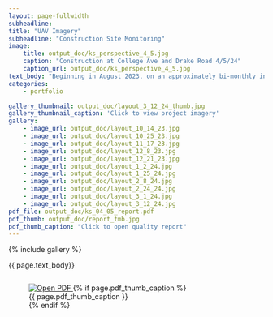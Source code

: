 ```yaml
---
layout: page-fullwidth
subheadline:  
title: "UAV Imagery"
subheadline: "Construction Site Monitoring"
image: 
    title: output_doc/ks_perspective_4_5.jpg
    caption: "Construction at College Ave and Drake Road 4/5/24"
    caption_url: output_doc/ks_perspective_4_5.jpg
text_body: "Beginning in August 2023, on an approximately bi-monthly interval, UAV imagery was taken of an active construction site in Fort Collins, Colorado. In preperation for this project, a gridded flight plan was created using ancient.lands and imported into Litchi to set camera and flight parameters. Litchi was used to execute the plan with a DJI Air 2S and used virtual stick control to capture replicatable imagery over the target site. The imagery was captured as raw files and processed as jpg files using Rawtherapee. Finally, WebODM was used to generate orthomosaic geoTiffs and quality reports for each flight."
categories:
    - portfolio

gallery_thumbnail: output_doc/layout_3_12_24_thumb.jpg
gallery_thumbnail_caption: 'Click to view project imagery'
gallery:
    - image_url: output_doc/layout_10_14_23.jpg
    - image_url: output_doc/layout_10_25_23.jpg
    - image_url: output_doc/layout_11_17_23.jpg
    - image_url: output_doc/layout_12_8_23.jpg
    - image_url: output_doc/layout_12_21_23.jpg
    - image_url: output_doc/layout_1_2_24.jpg
    - image_url: output_doc/layout_1_25_24.jpg
    - image_url: output_doc/layout_2_8_24.jpg
    - image_url: output_doc/layout_2_24_24.jpg
    - image_url: output_doc/layout_3_1_24.jpg
    - image_url: output_doc/layout_3_12_24.jpg
pdf_file: output_doc/ks_04_05_report.pdf
pdf_thumb: output_doc/report_tmb.jpg
pdf_thumb_caption: "Click to open quality report"
---
```


<div class="row">
  <div class="medium-6 columns t20">
    {% include gallery %}
  </div>

  <div class="medium-6 columns t20">
    <p class="font-size-h4">{{ page.text_body}}</p>
  </div>
</div>

<div class="small-12 small-push-1 columns t20">
  <figure>
    <a class="link-lightbox" href="https://drive.google.com/file/d/1nb7Zpn1Y65Q8FvNdi5gspP5biKxwyewk/preview" target="_blank">
      <img src="{{ site.urlimg }}{{ page.pdf_thumb }}" alt="Open PDF" style="max-width: 300px;" />
      </a>
      {% if page.pdf_thumb_caption %}
      <figcaption class="text-left caption">
        {{ page.pdf_thumb_caption }}
      </figcaption>
      {% endif %}
  </figure>
</div>
